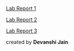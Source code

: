 [Lab Report 1](https://devanshi-jain.github.io/cse15l-lab-reports/1.html)


[Lab Report 2](https://devanshi-jain.github.io/cse15l-lab-reports/lab-2.html)


[Lab Report 3](https://devanshi-jain.github.io/cse15l-lab-reports/lab3.html)
<!-- # ~ Some of the most iconic words ever said ~

> __"I'm Something of a Scientist Myself"__ - _Green Goblin_


> “Let them hate, just make sure they spell your name right.” — Harvey Specter, Suits

Follow this page asap : [ucsd_memes_memes](https://www.instagram.com/ucsd_memes_memes/)	

## Safety first
![Image](oAIrCCDyZ8LQzX8HHUt8c77QGzXKq2q-xeOs_hfrUhU.webp)

`The ship is unsinkable they said.`
```
.titanic {
  float: none;
}
``` -->


created by **Devanshi Jain**
